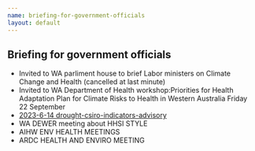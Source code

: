 ```yaml
---
name: briefing-for-government-officials
layout: default
---
```


## Briefing for government officials


- Invited to WA parliment house to brief Labor ministers on Climate Change and Health (cancelled at last minute)
- Invited to WA Department of Health workshop:Priorities for Health Adaptation Plan for Climate Risks to Health in Western Australia Friday 22 September
- [2023-6-14 drought-csiro-indicators-advisory](/Ivan-Hanigan-CV-dark/2023/06/14/drought-csiro-indicators-advisory.html)
- WA DEWER meeting about HHSI STYLE
- AIHW ENV HEALTH MEETINGS
- ARDC HEALTH AND ENVIRO MEETING


